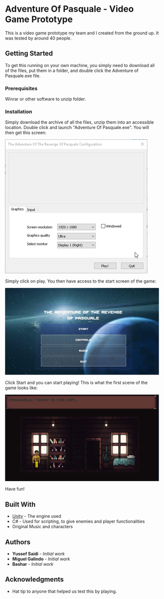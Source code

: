 # Adventure Of Pasquale - Video Game Prototype

This is a video game prototype my team and I created from the ground up. It was tested by around 40 people.

## Getting Started

To get this running on your own machine, you simply need to download all of the files, put them in a folder, and double click the Adventure of Pasquale.exe file.

### Prerequisites

Winrar or other software to unzip folder.

### Installation

Simply download the archive of all the files, unzip them into an accessible location. Double click and launch "Adventure Of Pasquale.exe". You will then get this screen: 

![Launch Menu](https://github.com/yussefsaidi/AdventureOfPasquale/blob/master/Launch%20Menu.png)

Simply click on play. You then have access to the start screen of the game: 

![In-Game Main Menu](https://github.com/yussefsaidi/AdventureOfPasquale/blob/master/Main%20Menu.jpg)


Click Start and you can start playing! This is what the first scene of the game looks like:

![First Scene of game](https://github.com/yussefsaidi/AdventureOfPasquale/blob/master/First%20Scene.png)

Have fun!

## Built With

* [Unity](https://unity.com/) - The engine used
* C# - Used for scripting, to give enemies and player functionalities
* Original Music and characters

## Authors

* **Yussef Saidi** - *Initial work*
* **Miguel Galindo** - *Initial work*
* **Bashar** - *Initial work*

## Acknowledgments

* Hat tip to anyone that helped us test this by playing.



